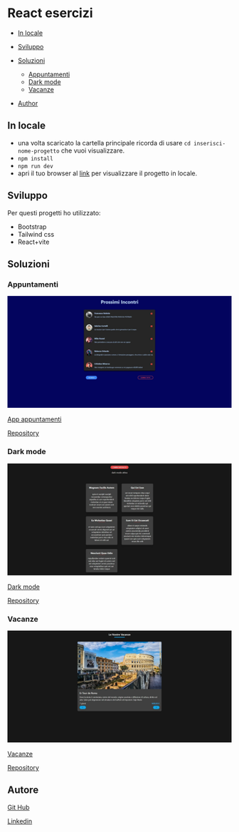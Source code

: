 # React esercizi

- [In locale](#in-locale)
- [Sviluppo](#sviluppo)
- [Soluzioni](#soluzioni)
  - [Appuntamenti](#appuntamenti)
  - [Dark mode](#dark-mode)
  - [Vacanze](#vacanze)

- [Author](#author)

## In locale

- una volta scaricato la cartella principale ricorda di usare `cd inserisci-nome-progetto` che vuoi visualizzare.
- `npm install`
- `npm run dev`
- apri il tuo browser al [link](http://localhost:5173/) per visualizzare il progetto in locale.


## Sviluppo

Per questi progetti ho utilizzato:

- Bootstrap
- Tailwind css
- React+vite


## Soluzioni

### Appuntamenti

![Anteprima desktop](./Screenshot/appuntamenti.jpeg)

[App appuntamenti](https://app-appuntamenti.netlify.app/)

[Repository](https://github.com/Smailen5/react-esercizi/tree/main/appuntamenti)


### Dark mode

![Anteprima desktop](./Screenshot/dark%20mode.jpeg)

[Dark mode](https://app-dark-mode.netlify.app/)

[Repository](https://github.com/Smailen5/react-esercizi/tree/main/dark-mode)


### Vacanze

<!-- ![Anteprima mobile](./Screenshot/vacanze-mobile.jpeg) -->
![Anteprima desktop](./Screenshot/vacanze-desktop.jpeg)

[Vacanze](https://app-vacanze.netlify.app/)

[Repository](https://github.com/Smailen5/react-esercizi/tree/main/vacanze)


## Autore

[Git Hub](https://github.com/Smailen5)

[Linkedin](https://www.linkedin.com/in/smailen-vargas/)


